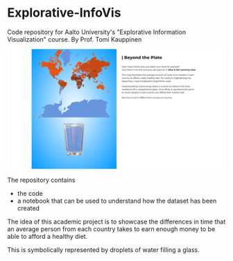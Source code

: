 # Explorative-InfoVis
Code repository for Aalto University's "Explorative Information Visualization" course. By Prof. Tomi Kauppinen

<img src="https://raw.githubusercontent.com/AndreaRiboni/Explorative-InfoVis/main/demo.png" width="600px"/>

The repository contains
- the code
- a notebook that can be used to understand how the dataset has been created

The idea of this academic project is to showcase the differences in time that an average person from each country takes to earn enough money to be able to afford a healthy diet.

This is symbolically represented by droplets of water filling a glass.
